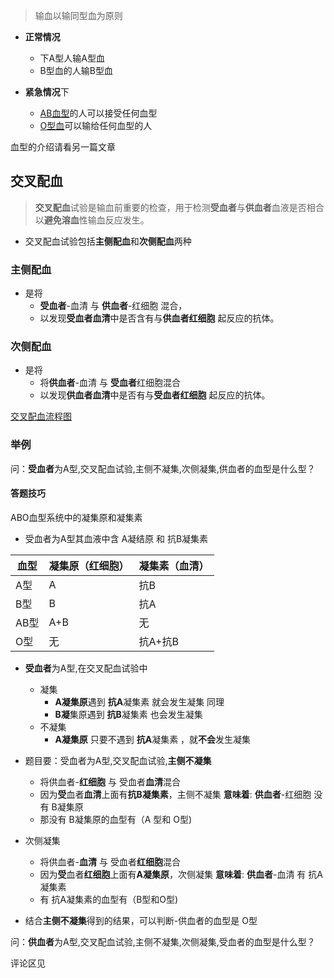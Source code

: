 >输血以输同型血为原则

- **正常情况**
	- 下A型人输A型血
	- B型血的人输B型血

- **紧急情况**下
	- [AB血型](https://baike.baidu.com/item/AB%E8%A1%80%E5%9E%8B/1785561?fromModule=lemma_inlink)的人可以接受任何血型
	- [O型血](https://baike.baidu.com/item/O%E5%9E%8B%E8%A1%80/22345?fromModule=lemma_inlink)可以输给任何血型的人

血型的介绍请看另一篇文章

## 交叉配血
>**交叉配血**试验是输血前重要的检查，用于检测**受血者**与**供血者**血液是否相合以**避免溶血**性输血反应发生。

- 交叉配血试验包括**主侧配血**和**次侧配血**两种

### 主侧配血
- 是将
	- **受血者**-血清   与   **供血者**-红细胞 混合，
	- 以发现**受血者血清**中是否含有与**供血者红细胞** 起反应的抗体。
### 次侧配血
- 是将
	- 将**供血者**-血清   与   **受血者**红细胞混合
	- 以发现**供血者血清**中是否有与**受血者红细胞** 起反应的抗体。

[交叉配血流程图](obsidian://open?vault=Obsidian&file=%E8%80%83%E8%AF%95%2F%E6%8A%A4%E7%90%86%2F%E7%94%9F%E7%90%86%E5%AD%A6%2F%E7%9F%A5%E8%AF%86%E7%82%B9%2F%E8%A1%80%E6%B6%B2%2F%E4%BA%A4%E5%8F%89%E9%85%8D%E8%A1%80.canvas)
### 举例

问：**受血者**为A型,交叉配血试验,主侧不凝集,次侧凝集,供血者的血型是什么型？

#### 答题技巧
ABO血型系统中的凝集原和凝集素

- 受血者为A型其血液中含 A凝结原 和 抗B凝集素

|血型|凝集原（红细胞）|凝集素（血清）|
|---|---|---|
|A型|A|抗B|
|B型|B|抗A|
|AB型|A+B|无|
|O型|无|抗A+抗B|
- **受血者**为A型,在交叉配血试验中
	- 凝集 
		- **A凝集原**遇到 **抗A**凝集素 就会发生凝集 同理
		- **B凝**集原遇到 **抗B**凝集素 也会发生凝集
	- 不凝集 
		- **A凝集原**  只要不遇到 **抗A**凝集素 ，就**不会**发生凝集

- 题目要：受血者为A型,交叉配血试验,**主侧不凝集**
	- 将供血者-**红细胞**   与   受血者**血清**混合
	- 因为**受**血者**血清**上面有**抗B凝集素**，主侧不凝集 **意味着**: **供血者**-红细胞 没有 B凝集原
	- 那没有 B凝集原的血型有（A 型和 O型)
- 次侧凝集
	- 将供血者-**血清**   与   受血者**红细胞**混合
	- 因为**受**血者**红细胞**上面有**A凝集原**，次侧凝集 **意味着**: **供血者**-血清 有 抗A凝集素
	- 有 抗A凝集素的血型有（B型和O型)
- 结合**主侧不凝集**得到的结果，可以判断-供血者的血型是 O型

问：**供血者**为A型,交叉配血试验,主侧不凝集,次侧凝集,受血者的血型是什么型？

评论区见